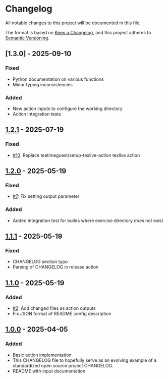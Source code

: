 # Changelog

All notable changes to this project will be documented in this file.

The format is based on [Keep a Changelog](https://keepachangelog.com/en/1.1.0/),
and this project adheres to [Semantic Versioning](https://semver.org/spec/v2.0.0.html).

## [1.3.0] - 2025-09-10

### Fixed

- Python documentation on various functions
- Minor typing inconsistencies

### Added

- New action inputs to configure the working directory
- Action integration tests

## [1.2.1] - 2025-07-19

### Fixed

- [#10](https://github.com/SSW-JKU/latex-exercise-ci/issues/10): Replace teatimeguest/setup-texlive-action texlive action

## [1.2.0] - 2025-05-19

### Fixed

- [#7](https://github.com/SSW-JKU/latex-exercise-ci/issues/7): Fix setting output parameter

### Added

- Added integration test for builds where exercise directory does not exist

## [1.1.1] - 2025-05-19

### Fixed

- CHANGELOG section typo
- Parsing of CHANGELOG in release action

## [1.1.0] - 2025-05-19

### Added

- [#2](https://github.com/SSW-JKU/latex-exercise-ci/issues/2): Add changed files as action outputs
- Fix JSON format of README config description

## [1.0.0] - 2025-04-05

### Added

- Basic action implementation
- This CHANGELOG file to hopefully serve as an evolving example of a
  standardized open source project CHANGELOG.
- README with input documentation

[unreleased]: https://github.com/SSW-JKU/latex-exercise-ci/compare/v1.3.0...HEAD
[1.3.1]: https://github.com/SSW-JKU/latex-exercise-ci/compare/v1.2.1...v1.3.0
[1.2.1]: https://github.com/SSW-JKU/latex-exercise-ci/compare/v1.2.0...v1.2.1
[1.2.0]: https://github.com/SSW-JKU/latex-exercise-ci/compare/v1.1.1...v1.2.0
[1.1.1]: https://github.com/SSW-JKU/latex-exercise-ci/compare/v1.1.0...v1.1.1
[1.1.0]: https://github.com/SSW-JKU/latex-exercise-ci/compare/v1.0.0...v1.1.0
[1.0.0]: https://github.com/SSW-JKU/latex-exercise-ci/releases/tag/v1.0.0
